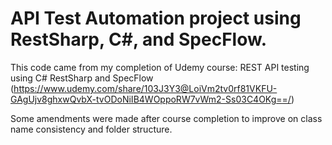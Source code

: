# API Test Automation project using RestSharp, C#, and SpecFlow.
This code came from my completion of Udemy course: REST API testing using C# RestSharp and SpecFlow (https://www.udemy.com/share/103J3Y3@LoiVm2tv0rf81VKFU-GAgUjv8ghxwQvbX-tvODoNiIB4WOppoRW7vWm2-Ss03C4OKg==/)

Some amendments were made after course completion to improve on class name consistency and folder structure.
